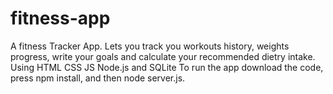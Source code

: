 # fitness-app
A fitness Tracker App. Lets you track you workouts history, weights progress, write your goals and calculate your recommended dietry intake.
Using HTML CSS JS Node.js and SQLite
To run the app download the code, press npm install, and then node server.js.
